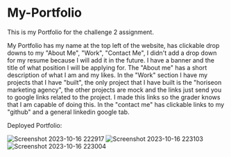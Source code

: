 # My-Portfolio

This is my Portfolio for the challenge 2 assignment. 

My Portfolio has my name at the top left of the website, has clickable drop downs to my "About Me", "Work", "Contact Me", I didn't add a drop down for my resume because I will add it in the future. I have a banner and the title of what position I will be applying for. The "About me" has a short description of what I am and my likes. In the "Work" section I have my projects that I have "built", the only project that I have built is the "horiseon marketing agency", the other projects are mock and the links just send you to google links related to the project. I made this links so the grader knows that I am capable of doing this. In the "contact me" has clickable links to my "github" and a general linkedin google tab. 


Deployed Portfolio: 


![Screenshot 2023-10-16 222917](https://github.com/NickLeeCode/My-Portfolio/assets/78667085/bbaef750-1974-44f3-846c-eab8fe16a161)
![Screenshot 2023-10-16 223103](https://github.com/NickLeeCode/My-Portfolio/assets/78667085/db7d5361-95b4-4860-989f-9bdd1801f39d)
![Screenshot 2023-10-16 223004](https://github.com/NickLeeCode/My-Portfolio/assets/78667085/7cd4bad5-4328-4452-a23b-070a1eb0d370)
